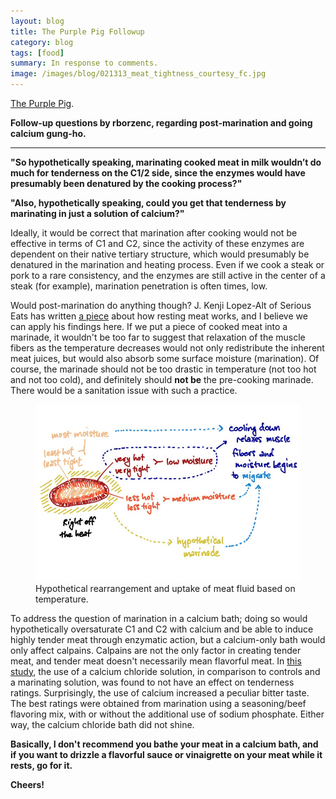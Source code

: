 ```yaml
---
layout: blog
title: The Purple Pig Followup
category: blog
tags: [food]  
summary: In response to comments.
image: /images/blog/021313_meat_tightness_courtesy_fc.jpg
---
```


[The Purple Pig](http://www.yelp.com/search?find_desc=The+Purple+Pig&find_loc=Chicago&ns=1).

**Follow-up questions by rborzenc, regarding post-marination and going calcium gung-ho.**

---

**"So hypothetically speaking, marinating cooked meat in milk wouldn’t do much for tenderness on the C1/2 side, since the enzymes would have presumably been denatured by the cooking process?"**

**"Also, hypothetically speaking, could you get that tenderness by marinating in just a solution of calcium?"**

Ideally, it would be correct that marination after cooking would not be effective in terms of C1 and C2, since the activity of these enzymes are dependent on their native tertiary structure, which would presumably be denatured in the marination and heating process. Even if we cook a steak or pork to a rare consistency, and the enzymes are still active in the center of a steak (for example), marination penetration is often times, low.

Would post-marination do anything though? J. Kenji Lopez-Alt of Serious Eats has written [a piece](http://www.seriouseats.com/2009/12/how-to-have-juicy-meats-steaks-the-food-lab-the-importance-of-resting-grilling.html) about how resting meat works, and I believe we can apply his findings here. If we put a piece of cooked meat into a marinade, it wouldn't be too far to suggest that relaxation of the muscle fibers as the temperature decreases would not only redistribute the inherent meat juices, but would also absorb some surface moisture (marination). Of course, the marinade should not be too drastic in temperature (not too hot and not too cold), and definitely should **not be** the pre-cooking marinade. There would be a sanitation issue with such a practice.

<figure>
    <img src="/images/blog/021313_meat_tightness_courtesy_fc.jpg"></img>
    <figcaption>Hypothetical rearrangement and uptake of meat fluid based on temperature.</figcaption>
</figure>

To address the question of marination in a calcium bath; doing so would hypothetically oversaturate C1 and C2 with calcium and be able to induce highly tender meat through enzymatic action, but a calcium-only bath would only affect calpains. Calpains are not the only factor in creating tender meat, and tender meat doesn't necessarily mean flavorful meat. In [this study](http://www.ncbi.nlm.nih.gov/pubmed/22061571), the use of a calcium chloride solution, in comparison to controls and a marinating solution, was found to not have an effect on tenderness ratings. Surprisingly, the use of calcium increased a peculiar bitter taste. The best ratings were obtained from marination using a seasoning/beef flavoring mix, with or without the additional use of sodium phosphate. Either way, the calcium chloride bath did not shine.

**Basically, I don't recommend you bathe your meat in a calcium bath, and if you want to drizzle a flavorful sauce or vinaigrette on your meat while it rests, go for it.**

**Cheers!**
